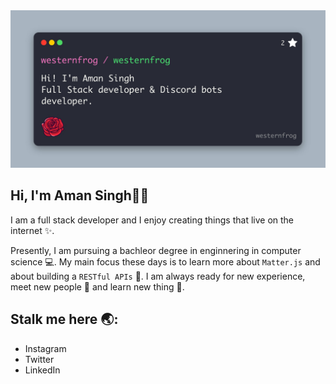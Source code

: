 <img src="westernfrog.jpg" alt="a banner that shows my name">

## Hi, I'm Aman Singh👋🐸
<p>I am a full stack developer and I enjoy creating things that live on the internet ✨.
<br>

Presently, I am pursuing a bachleor degree in enginnering in computer science 💻. My main focus these days is to learn more about `Matter.js` and about building a `RESTful APIs`  🐷. I am always ready for new experience, meet new people 🐸 and learn new thing 🤩.</p>

## Stalk me here 🌏:
- Instagram
- Twitter
- LinkedIn




